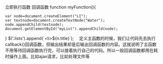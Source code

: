 立即执行函数
回调函数
function myFunction(){

    var node=document.createElement("LI");
    var textnode=document.createTextNode("Water");
    node.appendChild(textnode);
    document.getElementById("myList").appendChild(node);
}
 $('.lists').append(`<li>${n.title}</li>`);
 　定义主函数的时候，我们让代码先去执行callback()回调函数，但输出结果却是后输出回调函数的内容。这就说明了主函数不用等待回调函数执行完，可以接着执行自己的代码。所以一般回调函数都用在耗时操作上面。比如ajax请求，比如处理文件等